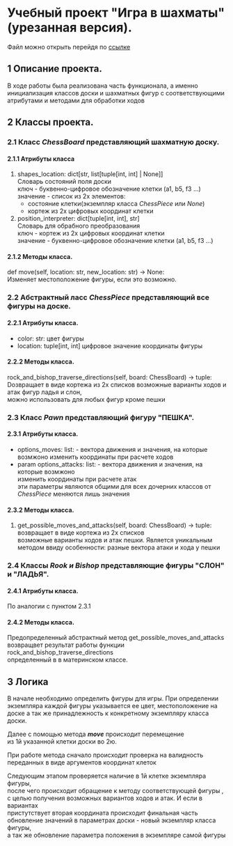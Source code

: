 # Учебный  проект "Игра в шахматы"(урезанная версия).
Файл можно открыть перейдя по [ссылке](https://github.com/dimm-ds/ivashev_learning_git/tree/4b6576d58779146ed6d27905c21af3f7dcb4f9af)
## 1 Описание проекта.
В ходе работы была реализована часть функционала, а именно 
инициализация классов доски и шахматных фигур с соответствующими
атрибутами и методами для обработки ходов
## 2 Классы проекта.
### 2.1  Класс *ChessBoard* представляющий шахматную доску.
####    2.1.1 Атрибуты класса
1. shapes_location: dict[str, list[tuple[int, int] | None]]\
Словарь состояний поля доски\
ключ - буквенно-цифровое обозначение клетки (a1, b5, f3 ...)\
значение - список из 2х элементов:
   + состояние клетки(экземпляр класса *ChessPiece* или *None*)
   + кортеж из 2х цифровых координат клетки
2. position_interpreter: dict[tuple[int, int], str]\
Словарь для обрабного преобразования\
ключ - кортеж из 2х цифровых координат клетки\
значение - буквенно-цифровое обозначение клетки (a1, b5, f3 ...)
#### 2.1.2 Методы класса.
def move(self, location: str, new_location: str) -> None:\
Изменяет местоположение фигуры, если это возможно.
### 2.2 Абстрактный ласс *ChessPiece* представляющий все фигуры на доске.
#### 2.2.1 Атрибуты класса.
+ color: str: цвет фигуры
+ location: tuple[int, int] цифровое значение координаты фигуры
#### 2.2.2 Методы класса.
rock_and_bishop_traverse_directions(self, board: ChessBoard) -> tuple:\
Dозвращает в виде кортежа из 2х списков возможные варианты ходов и атак фигур ладья и слон,\
можно использовать для любых фигур кроме пешки
### 2.3  Класс *Pawn* представляющий фигуру "ПЕШКА".
#### 2.3.1 Атрибуты класса.
+ options_moves: list: - вектора движения и значения, на которые возмжоно изменить координаты при расчете ходов
+ param options_attacks: list: - вектора движения и значения, на которые возмжоно\
изменить координаты при расчете атак\
эти параметры являются общими для всех дочерних классов от *ChessPiece*
меняются лишь значения
#### 2.3.2 Методы класса.
1. get_possible_moves_and_attacks(self, board: ChessBoard) -> tuple:
возвращает в виде кортежа из 2х списков\
возможные варианты ходов и атак  пешки. Является уникальным методом ввиду особенности:
разные вектора атаки и хода у пешки
### 2.4  Классы *Rook и Bishop* представляющие фигуры "СЛОН" и "ЛАДЬЯ".
#### 2.4.1 Атрибуты класса.
По аналогии с пунктом 2.3.1
#### 2.4.2 Методы класса.
Предопределенный абстрактный метод get_possible_moves_and_attacks\
возвращвет результат работы функции rock_and_bishop_traverse_directions\
определенный в в материнском классе.

## 3 Логика

В начале необходимо определить фигуры для игры. 
При определении экземпляра каждой фигуры указывается ее цвет, 
местоположение на доске а так же принадлежность к конкретному 
экземпляру класса доски.

Далее с помощью метода ***move*** происходит перемещение\
из 1й указанной клетки доски во 2ю.

При работе метода сначало происходит проверка на валидность переданных в виде аргументов
координат клеток

Следующим этапом проверяется наличие в 1й клетке экземпляра фигуры, \
после чего происходит обращение к методу соответствующей фигуры ,\
с целью получения возможных вариантов ходов и атак. И если в вариантах\
пристутствует вторая координата происходит финальная часть\
обновление значений в параметрах доски - новый экземпляр класса фигуры,\
а так же обновление параметра положения в экземпляре самой фигуры



